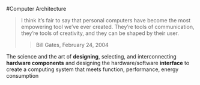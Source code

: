#Computer Architecture
>I think it’s fair to say that personal computers have become the most
>empowering tool we’ve ever created. They’re tools of communication,
>they’re tools of creativity, and they can be shaped by their user.
>>Bill Gates, February 24, 2004

The science and the art of **designing**, selecting, and interconnecting
**hardware components** and designing the hardware/software **interface**
to create a computing system that meets function, performance, energy consumption


